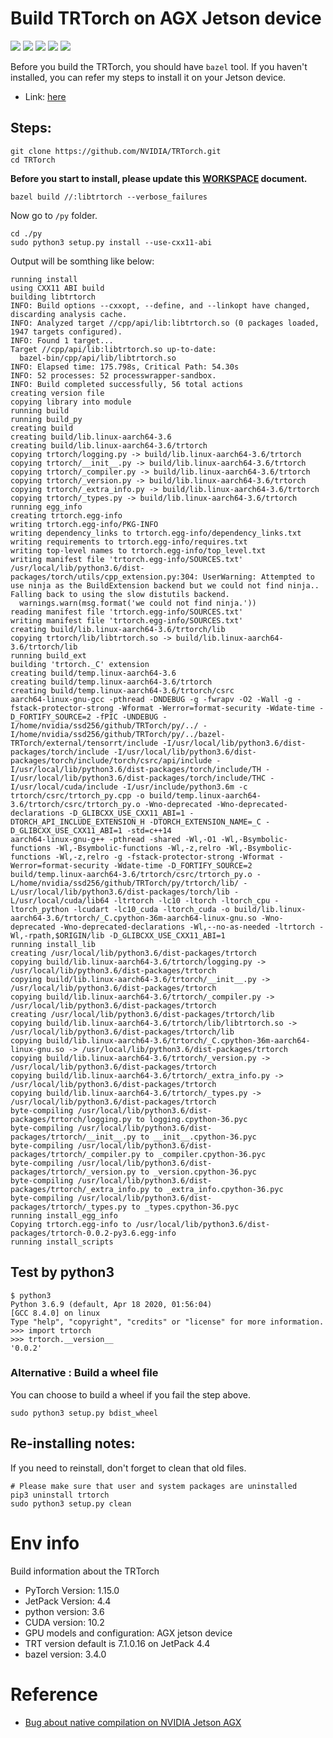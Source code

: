 # Build TRTorch on AGX Jetson device
[![](https://img.shields.io/badge/Bazel-v3.4.0-blue)](./) [![](https://img.shields.io/badge/JetPack-v4.4-lightgrey)](https://developer.nvidia.com/embedded/jetpack) [![](https://img.shields.io/badge/CUDA-v10.2-red)](https://developer.nvidia.com/cuda-10.2-download-archive) [![](https://img.shields.io/badge/TensorRT-v7.1.0.16-orange)](https://developer.nvidia.com/nvidia-tensorrt-7x-download) [![](https://img.shields.io/badge/Pytorch-v1.5.0-yellow)](https://pytorch.org/)

Before you build the TRTorch, you should have `bazel` tool. 
If you haven't installed, you can refer my steps to install it on your Jetson device. 
- Link: [here](../Bazel/README.md)

## Steps:

```
git clone https://github.com/NVIDIA/TRTorch.git
cd TRTorch
```

**Before you start to install, please update this [WORKSPACE](./WORKSPACE) document.**

```
bazel build //:libtrtorch --verbose_failures
```
Now go to `/py` folder.
```
cd ./py
sudo python3 setup.py install --use-cxx11-abi 
```

Output will be somthing like below:
```
running install
using CXX11 ABI build
building libtrtorch
INFO: Build options --cxxopt, --define, and --linkopt have changed, discarding analysis cache.
INFO: Analyzed target //cpp/api/lib:libtrtorch.so (0 packages loaded, 1947 targets configured).
INFO: Found 1 target...
Target //cpp/api/lib:libtrtorch.so up-to-date:
  bazel-bin/cpp/api/lib/libtrtorch.so
INFO: Elapsed time: 175.798s, Critical Path: 54.30s
INFO: 52 processes: 52 processwrapper-sandbox.
INFO: Build completed successfully, 56 total actions
creating version file
copying library into module
running build
running build_py
creating build
creating build/lib.linux-aarch64-3.6
creating build/lib.linux-aarch64-3.6/trtorch
copying trtorch/logging.py -> build/lib.linux-aarch64-3.6/trtorch
copying trtorch/__init__.py -> build/lib.linux-aarch64-3.6/trtorch
copying trtorch/_compiler.py -> build/lib.linux-aarch64-3.6/trtorch
copying trtorch/_version.py -> build/lib.linux-aarch64-3.6/trtorch
copying trtorch/_extra_info.py -> build/lib.linux-aarch64-3.6/trtorch
copying trtorch/_types.py -> build/lib.linux-aarch64-3.6/trtorch
running egg_info
creating trtorch.egg-info
writing trtorch.egg-info/PKG-INFO
writing dependency_links to trtorch.egg-info/dependency_links.txt
writing requirements to trtorch.egg-info/requires.txt
writing top-level names to trtorch.egg-info/top_level.txt
writing manifest file 'trtorch.egg-info/SOURCES.txt'
/usr/local/lib/python3.6/dist-packages/torch/utils/cpp_extension.py:304: UserWarning: Attempted to use ninja as the BuildExtension backend but we could not find ninja.. Falling back to using the slow distutils backend.
  warnings.warn(msg.format('we could not find ninja.'))
reading manifest file 'trtorch.egg-info/SOURCES.txt'
writing manifest file 'trtorch.egg-info/SOURCES.txt'
creating build/lib.linux-aarch64-3.6/trtorch/lib
copying trtorch/lib/libtrtorch.so -> build/lib.linux-aarch64-3.6/trtorch/lib
running build_ext
building 'trtorch._C' extension
creating build/temp.linux-aarch64-3.6
creating build/temp.linux-aarch64-3.6/trtorch
creating build/temp.linux-aarch64-3.6/trtorch/csrc
aarch64-linux-gnu-gcc -pthread -DNDEBUG -g -fwrapv -O2 -Wall -g -fstack-protector-strong -Wformat -Werror=format-security -Wdate-time -D_FORTIFY_SOURCE=2 -fPIC -UNDEBUG -I/home/nvidia/ssd256/github/TRTorch/py/../ -I/home/nvidia/ssd256/github/TRTorch/py/../bazel-TRTorch/external/tensorrt/include -I/usr/local/lib/python3.6/dist-packages/torch/include -I/usr/local/lib/python3.6/dist-packages/torch/include/torch/csrc/api/include -I/usr/local/lib/python3.6/dist-packages/torch/include/TH -I/usr/local/lib/python3.6/dist-packages/torch/include/THC -I/usr/local/cuda/include -I/usr/include/python3.6m -c trtorch/csrc/trtorch_py.cpp -o build/temp.linux-aarch64-3.6/trtorch/csrc/trtorch_py.o -Wno-deprecated -Wno-deprecated-declarations -D_GLIBCXX_USE_CXX11_ABI=1 -DTORCH_API_INCLUDE_EXTENSION_H -DTORCH_EXTENSION_NAME=_C -D_GLIBCXX_USE_CXX11_ABI=1 -std=c++14
aarch64-linux-gnu-g++ -pthread -shared -Wl,-O1 -Wl,-Bsymbolic-functions -Wl,-Bsymbolic-functions -Wl,-z,relro -Wl,-Bsymbolic-functions -Wl,-z,relro -g -fstack-protector-strong -Wformat -Werror=format-security -Wdate-time -D_FORTIFY_SOURCE=2 build/temp.linux-aarch64-3.6/trtorch/csrc/trtorch_py.o -L/home/nvidia/ssd256/github/TRTorch/py/trtorch/lib/ -L/usr/local/lib/python3.6/dist-packages/torch/lib -L/usr/local/cuda/lib64 -ltrtorch -lc10 -ltorch -ltorch_cpu -ltorch_python -lcudart -lc10_cuda -ltorch_cuda -o build/lib.linux-aarch64-3.6/trtorch/_C.cpython-36m-aarch64-linux-gnu.so -Wno-deprecated -Wno-deprecated-declarations -Wl,--no-as-needed -ltrtorch -Wl,-rpath,$ORIGIN/lib -D_GLIBCXX_USE_CXX11_ABI=1
running install_lib
creating /usr/local/lib/python3.6/dist-packages/trtorch
copying build/lib.linux-aarch64-3.6/trtorch/logging.py -> /usr/local/lib/python3.6/dist-packages/trtorch
copying build/lib.linux-aarch64-3.6/trtorch/__init__.py -> /usr/local/lib/python3.6/dist-packages/trtorch
copying build/lib.linux-aarch64-3.6/trtorch/_compiler.py -> /usr/local/lib/python3.6/dist-packages/trtorch
creating /usr/local/lib/python3.6/dist-packages/trtorch/lib
copying build/lib.linux-aarch64-3.6/trtorch/lib/libtrtorch.so -> /usr/local/lib/python3.6/dist-packages/trtorch/lib
copying build/lib.linux-aarch64-3.6/trtorch/_C.cpython-36m-aarch64-linux-gnu.so -> /usr/local/lib/python3.6/dist-packages/trtorch
copying build/lib.linux-aarch64-3.6/trtorch/_version.py -> /usr/local/lib/python3.6/dist-packages/trtorch
copying build/lib.linux-aarch64-3.6/trtorch/_extra_info.py -> /usr/local/lib/python3.6/dist-packages/trtorch
copying build/lib.linux-aarch64-3.6/trtorch/_types.py -> /usr/local/lib/python3.6/dist-packages/trtorch
byte-compiling /usr/local/lib/python3.6/dist-packages/trtorch/logging.py to logging.cpython-36.pyc
byte-compiling /usr/local/lib/python3.6/dist-packages/trtorch/__init__.py to __init__.cpython-36.pyc
byte-compiling /usr/local/lib/python3.6/dist-packages/trtorch/_compiler.py to _compiler.cpython-36.pyc
byte-compiling /usr/local/lib/python3.6/dist-packages/trtorch/_version.py to _version.cpython-36.pyc
byte-compiling /usr/local/lib/python3.6/dist-packages/trtorch/_extra_info.py to _extra_info.cpython-36.pyc
byte-compiling /usr/local/lib/python3.6/dist-packages/trtorch/_types.py to _types.cpython-36.pyc
running install_egg_info
Copying trtorch.egg-info to /usr/local/lib/python3.6/dist-packages/trtorch-0.0.2-py3.6.egg-info
running install_scripts
```

## Test by python3

```
$ python3                                                                                                                 
Python 3.6.9 (default, Apr 18 2020, 01:56:04) 
[GCC 8.4.0] on linux
Type "help", "copyright", "credits" or "license" for more information.
>>> import trtorch
>>> trtorch.__version__
'0.0.2'
```

### Alternative : Build a wheel file
You can choose to build a wheel if you fail the step above.

```
sudo python3 setup.py bdist_wheel
```

## Re-installing notes:

If you need to reinstall, don't forget to clean that old files.

```
# Please make sure that user and system packages are uninstalled
pip3 uninstall trtorch 
sudo python3 setup.py clean
```

# Env info

Build information about the TRTorch
- PyTorch Version: 1.15.0
- JetPack Version: 4.4
- python version: 3.6
- CUDA version: 10.2
- GPU models and configuration: AGX jetson device
- TRT version default is 7.1.0.16 on JetPack 4.4
- bazel version: 3.4.0

# Reference
  - [Bug about native compilation on NVIDIA Jetson AGX](https://github.com/NVIDIA/TRTorch/issues/132)
